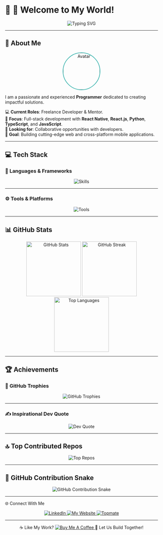 # 🌟 **👋 Welcome to My World!**  

<div align="center">
  <img src="https://readme-typing-svg.herokuapp.com?font=Fira+Code&size=22&pause=1000&color=00F76F&background=000000&center=true&vCenter=true&width=450&lines=Full-Stack+Developer+%F0%9F%92%BB;MERN+Stack+%F0%9F%93%96;Freelace+Developer+%E2%9C%94%EF%B8%8F" alt="Typing SVG">
</div>

---

## 💫 **About Me**  
<div align="center">
  <img src="https://github.com/mr-robot-abhi/portfolio/blob/main/public/avatar.png" alt="Avatar" width="120" style="border-radius: 50%; border: 2px solid #38B2AC;"/>
</div>

I am a passionate and experienced **Programmer** dedicated to creating impactful solutions.  

💻 **Current Roles**: Freelance Developer & Mentor.  
📱 **Focus**: Full-stack development with **React Native**, **React.js**, **Python**, **TypeScript**, and **JavaScript**.  
🤝 **Looking for**: Collaborative opportunities with developers.  
🌟 **Goal**: Building cutting-edge web and cross-platform mobile applications.  

---

## 💻 **Tech Stack**  
### 🚀 **Languages & Frameworks**  
<div align="center">
  <img src="https://skillicons.dev/icons?i=ts,python,react,nodejs,django,nextjs,flutter,mongodb&theme=light" alt="Skills" />
</div>

---

### ⚙️ **Tools & Platforms**  
<div align="center">
  <img src="https://skillicons.dev/icons?i=github,docker,aws,postgres,figma,androidstudio,vercel" alt="Tools" />
</div>

---

## 📊 **GitHub Stats**  

<div align="center">
  <img src="https://github-readme-stats.vercel.app/api?username=mr-robot-abhi&theme=tokyonight&hide_border=false&include_all_commits=true&count_private=true" alt="GitHub Stats" height="180px" />
  <img src="https://github-readme-streak-stats.herokuapp.com/?user=mr-robot-abhi&theme=tokyonight&hide_border=false" alt="GitHub Streak" height="180px" />
  <img src="https://github-readme-stats.vercel.app/api/top-langs/?username=mr-robot-abhi&theme=tokyonight&hide_border=false&layout=compact" alt="Top Languages" height="180px" />
</div>

---

## 🏆 **Achievements**  

### 🏅 **GitHub Trophies**  
<div align="center">
  <img src="https://github-profile-trophy.vercel.app/?username=mr-robot-abhi&theme=onedark&no-frame=false&no-bg=false&margin-w=4" alt="GitHub Trophies" />
</div>

---

### ✍️ **Inspirational Dev Quote**  
<div align="center">
  <img src="https://quotes-github-readme.vercel.app/api?type=horizontal&theme=tokyonight" alt="Dev Quote" />
</div>

---

## 🔝 **Top Contributed Repos**  
<div align="center">
  <img src="https://github-contributor-stats.vercel.app/api?username=mr-robot-abhi&limit=5&theme=tokyonight&combine_all_yearly_contributions=true" alt="Top Repos" />
</div>

---

## 🐍 **GitHub Contribution Snake**  
<div align="center">
  <img src="https://github.com/mr-robot-abhi/portfolio/blob/main/public/github-user-contribution.svg" alt="GitHub Contribution Snake" />
</div>

---

🌐 Connect With Me
<div align="center"> <a href="https://linkedin.com/in/mr-robot-abhi"> <img src="https://img.shields.io/badge/LinkedIn-%230077B5.svg?style=for-the-badge&logo=linkedin&logoColor=white" alt="LinkedIn" /> </a> <a href="https://mr-robot-abhi.netlify.app/"> <img src="https://img.shields.io/badge/My%20Website-%23282C34.svg?style=for-the-badge&logo=google-chrome&logoColor=%2361DAFB" alt="My Website" /> </a> <a href="https://topmate.io/abhishek_math"> <img src="https://img.shields.io/badge/Topmate-%23FF6F00.svg?style=for-the-badge&logo=firefox-browser&logoColor=white" alt="Topmate" /> </a> </div>

---

<div align="center">
☕ Like My Work?
<a href="https://buymeacoffee.com/mr.robot.abhi"> <img src="https://img.shields.io/badge/Buy%20Me%20A-Coffee-%23FFDD00.svg?style=for-the-badge&logo=buy-me-a-coffee&logoColor=black" alt="Buy Me A Coffee" /> </a>
🚀 Let Us Build Together!
</div>
